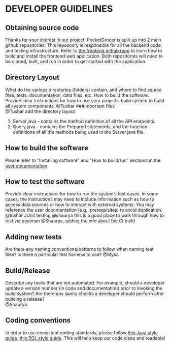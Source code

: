 # DEVELOPER GUIDELINES

## Obtaining source code
Thanks for your interest in our project! PocketGrocer is split up into 2 main github repositories. This repository
is responsible for all the backend code and testing infrastructure. Refer to [the frontend github repo](https://github.com/libbyk000/pocket-grocer)
to learn how to build and install the frontend web application. Both repositories will need to be cloned, built, and run in order to get started with the application.

## Directory Layout
What do the various directories (folders) contain, and where to find source files, tests, documentation, data files, etc.
How to build the software. Provide clear instructions for how to use your project’s build system to build all system components.
@Tushar
###Important files  
@Tushar add the directory layout
1. Server.java - contains the method definition of all the API endpoints.
2. Query.java - contains the Prepared statements, and the function definitions of all the methods being used in the Server.java file.

## How to build the software
Please refer to "Installing software" and "How to build/run" sections in the [user documentation](UserDocumentation.md)

## How to test the software
Provide clear instructions for how to run the system’s test cases. In some cases, the instructions may need to include 
information such as how to access data sources or how to interact with external systems. You may reference the user documentation 
(e.g., prerequisites) to avoid duplication.  
@tushar JUnit testing
@shaurya this is a good place to walk through how to test via postman
@Shaurya, adding the info about the CI build 

## Adding new tests
Are there any naming conventions/patterns to follow when naming test files? Is there a particular test harness to use?
@Myka

## Build/Release
Describe any tasks that are not automated. For example, should a developer update a version number (in code and documentation) 
prior to invoking the build system? Are there any sanity checks a developer should perform after building a release?  
@Shaurya 

## Coding conventions
In order to use consistent coding standards, please follow [this Java style guide](https://google.github.io/styleguide/javaguide.html), [this SQL style guide](https://about.gitlab.com/handbook/business-technology/data-team/platform/sql-style-guide/). 
This will help keep our code clean and readable! 




